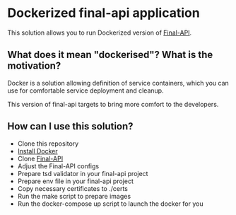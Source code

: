 # Dockerized final-api application

This solution allows you to run Dockerized version of [Final-API](https://github.com/AVGTechnologies/final-api).

## What does it mean "dockerised"? What is the motivation?
Docker is a solution allowing definition of service containers, which you
can use for comfortable service deployment and cleanup.

This version of final-api targets to bring more comfort to the
developers.

## How can I use this solution?
* Clone this repository
* [Install Docker](https://docs.docker.com/engine/installation/linux/)
* Clone [Final-API](https://github.com/AVGTechnologies/final-api)
* Adjust the Final-API configs
* Prepare tsd validator in your final-api project
* Prepare env file in your final-api project
* Copy necessary certificates to ./certs
* Run the make script to prepare images
* Run the docker-compose up script to launch the docker for you
